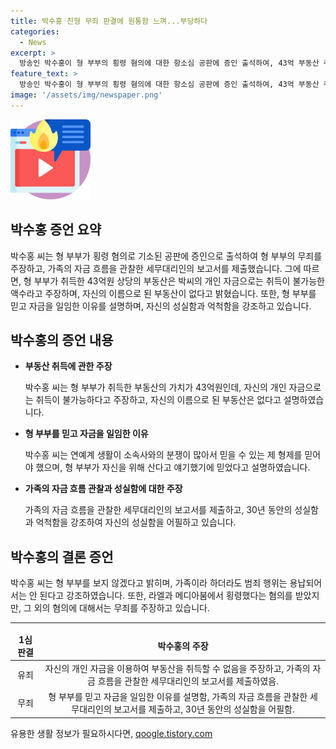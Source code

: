 ```yaml
---
title: 박수홍 친형 무죄 판결에 원통함 느껴...부당하다
categories:
  - News
excerpt: >
  방송인 박수홍이 형 부부의 횡령 혐의에 대한 항소심 공판에 증인 출석하여, 43억 부동산 취득의 의심을 제기했다. 자금 출처를 조사한 보고서를 제출하며 형의 자금 횡령을 주장하고, 부당한 판결에 대한 불만을 토로했다. 또한, 가족 회사의 이익을 위해 형에게 재산을 일임했던 이유를 설명하며, 가족이라 하더라도 절대 있어서는 안 될 일이라고 강조했다. 이에 대해 형은 동생의 증언에 거의 반응하지 않았고, 형 부부의 횡령 혐의는 유죄로 판단되었으며, 다양한 변론과 판단이 이뤄진 상황이다.
feature_text: >
  방송인 박수홍이 형 부부의 횡령 혐의에 대한 항소심 공판에 증인 출석하여, 43억 부동산 취득의 의심을 제기했다. 자금 출처를 조사한 보고서를 제출하며 형의 자금 횡령을 주장하고, 부당한 판결에 대한 불만을 토로했다. 또한, 가족 회사의 이익을 위해 형에게 재산을 일임했던 이유를 설명하며, 가족이라 하더라도 절대 있어서는 안 될 일이라고 강조했다. 이에 대해 형은 동생의 증언에 거의 반응하지 않았고, 형 부부의 횡령 혐의는 유죄로 판단되었으며, 다양한 변론과 판단이 이뤄진 상황이다.
image: '/assets/img/newspaper.png'
---
```


<p><img src="/assets/img/news.png" alt="rentncar 속보" /></p>

<h2 data-ke-size="size26">박수홍 증언 요약</h2>

<p data-ke-size="size16">박수홍 씨는 형 부부가 횡령 혐의로 기소된 공판에 증인으로 출석하여 형 부부의 무죄를 주장하고, 가족의 자금 흐름을 관찰한 세무대리인의 보고서를 제출했습니다. 그에 따르면, 형 부부가 취득한 43억원 상당의 부동산은 박씨의 개인 자금으로는 취득이 불가능한 액수라고 주장하며, 자신의 이름으로 된 부동산이 없다고 밝혔습니다. 또한, 형 부부를 믿고 자금을 일임한 이유를 설명하며, 자신의 성실함과 억척함을 강조하고 있습니다.</p>

<h2 data-ke-size="size26">박수홍의 증언 내용</h2>

<ul>
<li><b>부동산 취득에 관한 주장</b></li>
<p data-ke-size="size16">박수홍 씨는 형 부부가 취득한 부동산의 가치가 43억원인데, 자신의 개인 자금으로는 취득이 불가능하다고 주장하고, 자신의 이름으로 된 부동산은 없다고 설명하였습니다.</p>

<li><b>형 부부를 믿고 자금을 일임한 이유</b></li>
<p data-ke-size="size16">박수홍 씨는 연예계 생활이 소속사와의 분쟁이 많아서 믿을 수 있는 제 형제를 믿어야 했으며, 형 부부가 자신을 위해 산다고 얘기했기에 믿었다고 설명하였습니다.</p>

<li><b>가족의 자금 흐름 관찰과 성실함에 대한 주장</b></li>
<p data-ke-size="size16">가족의 자금 흐름을 관찰한 세무대리인의 보고서를 제출하고, 30년 동안의 성실함과 억척함을 강조하여 자신의 성실함을 어필하고 있습니다.</p>
</ul>

<h2 data-ke-size="size26">박수홍의 결론 증언</h2>

<p data-ke-size="size16">박수홍 씨는 형 부부를 보지 않겠다고 밝히며, 가족이라 하더라도 범죄 행위는 용납되어서는 안 된다고 강조하였습니다. 또한, 라엘과 메디아붐에서 횡령했다는 혐의를 받았지만, 그 외의 혐의에 대해서는 무죄를 주장하고 있습니다.</p>

<hr>

<table>
<thead>
<tr>
<td style="text-align: center; height: 17px;"><b>1심 판결</b></td>
<td style="text-align: center; height: 17px;"><b>박수홍의 주장</b></td>
</tr>
</thead>
<tbody>
<tr>
<td style="text-align: center; height: 17px;">유죄</td>
<td style="text-align: center; height: 17px;">자신의 개인 자금을 이용하여 부동산을 취득할 수 없음을 주장하고, 가족의 자금 흐름을 관찰한 세무대리인의 보고서를 제출하였음.</td>
</tr>
<tr>
<td style="text-align: center; height: 17px;">무죄</td>
<td style="text-align: center; height: 17px;">형 부부를 믿고 자금을 일임한 이유를 설명함, 가족의 자금 흐름을 관찰한 세무대리인의 보고서를 제출하고, 30년 동안의 성실함을 어필함.</td>
</tr>
</tbody>
</table>
유용한 생활 정보가 필요하시다면, <a href="https://qoogle.tistory.com" rel="dofollow">qoogle.tistory.com</a>


